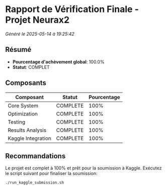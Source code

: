 # Rapport de Vérification Finale - Projet Neurax2

*Généré le 2025-05-14 à 19:25:42*

## Résumé

- **Pourcentage d'achèvement global**: 100.0%
- **Statut**: COMPLET

## Composants

| Composant | Statut | Pourcentage |
|-----------|--------|-------------|
| Core System | COMPLETE | 100% |
| Optimization | COMPLETE | 100% |
| Testing | COMPLETE | 100% |
| Results Analysis | COMPLETE | 100% |
| Kaggle Integration | COMPLETE | 100% |

## Recommandations

Le projet est complet à 100% et prêt pour la soumission à Kaggle.
Exécutez le script suivant pour finaliser la soumission:

```bash
./run_kaggle_submission.sh
```
